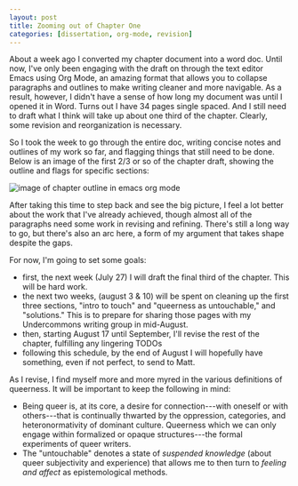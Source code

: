 ```yaml
---
layout: post
title: Zooming out of Chapter One
categories: [dissertation, org-mode, revision]
--- 
```


About a week ago I converted my chapter document into a word
doc. Until now, I've only been engaging with the draft on through the
text editor Emacs using Org Mode, an amazing format that allows you to
collapse paragraphs and outlines to make writing cleaner and more
navigable. As a result, however, I didn't have a sense of how long my
document was until I opened it in Word. Turns out I have 34 pages
single spaced. And I still need to draft what I think will take up
about one third of the chapter. Clearly, some revision and
reorganization is necessary.

So I took the week to go through the entire doc, writing concise
notes and outlines of my work so far, and flagging things that still
need to be done. Below is an image of the first 2/3 or so of the
chapter draft, showing the outline and flags for specific sections:

![image of chapter outline in emacs org
mode](../images/org_outline.png)

After taking this time to step back and see the big picture, I feel a
lot better about the work that I've already achieved, though almost
all of the paragraphs need some work in revising and refining. There's
still a long way to go, but there's also an arc here, a form of my
argument that takes shape despite the gaps.

For now, I'm going to set some goals:
- first, the next week (July 27) I will draft the final third of the
chapter. This will be hard work.
- the next two weeks, (august 3 & 10) will be spent on cleaning up the
first three sections, "intro to touch" and "queerness as untouchable,"
and "solutions." This is to prepare for sharing those pages with my
Undercommons writing group in mid-August.
- then, starting August 17 until September, I'll revise the rest of
the chapter, fulfilling any lingering TODOs
- following this schedule, by the end of August I will hopefully have
something, even if not perfect, to send to Matt.

As I revise, I find myself more and more myred in the various
definitions of queerness. It will be important to keep the following
in mind:
- Being queer is, at its core, a desire for connection---with oneself
or with others---that is continually thwarted by the oppression,
categories, and heteronormativity of dominant culture. Queerness which
we can only engage within formalized or opaque structures---the formal
experiments of queer writers.
- The "untouchable" denotes a state of *suspended knowledge* (about queer
subjectivity and experience) that allows me to then turn to *feeling
and affect* as epistemological methods.
   
 
